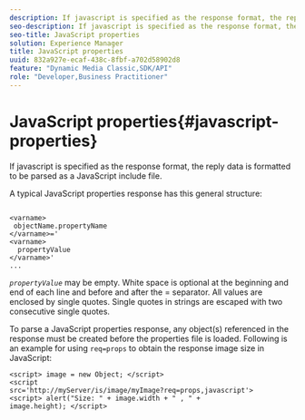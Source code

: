 ```yaml
---
description: If javascript is specified as the response format, the reply data is formatted to be parsed as a JavaScript include file.
seo-description: If javascript is specified as the response format, the reply data is formatted to be parsed as a JavaScript include file.
seo-title: JavaScript properties
solution: Experience Manager
title: JavaScript properties
uuid: 832a927e-ecaf-438c-8fbf-a702d58902d8
feature: "Dynamic Media Classic,SDK/API"
role: "Developer,Business Practitioner"
---
```


# JavaScript properties{#javascript-properties}

If javascript is specified as the response format, the reply data is formatted to be parsed as a JavaScript include file.

A typical JavaScript properties response has this general structure:

```
           
<varname> 
 objectName.propertyName 
</varname>=' 
<varname>
  propertyValue 
</varname>' 
...
```

*`propertyValue`* may be empty. White space is optional at the beginning and end of each line and before and after the = separator. All values are enclosed by single quotes. Single quotes in strings are escaped with two consecutive single quotes.

To parse a JavaScript properties response, any object(s) referenced in the response must be created before the properties file is loaded. Following is an example for using `req=props` to obtain the response image size in JavaScript:

```
<script> image = new Object; </script> 
<script 
src='http://myServer/is/image/myImage?req=props,javascript'> 
<script> alert("Size: " + image.width + " , " + 
image.height); </script>
```


